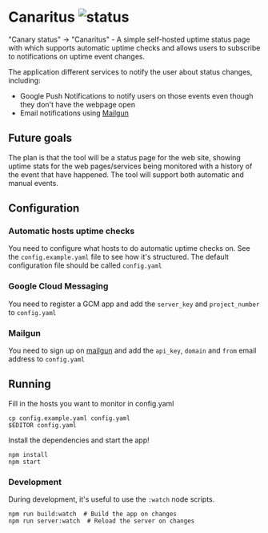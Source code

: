 # Canaritus ![status](https://codeship.com/projects/63a924d0-6961-0133-5ef7-666650db048e/status?branch=master)

"Canary status" -> "Canaritus" - A simple self-hosted uptime status page with which supports automatic uptime checks and allows users to subscribe to notifications on uptime event changes. 

The application different services to notify the user about status changes, including: 
- Google Push Notifications to notify users on those events even though they don't have the webpage open
- Email notifications using [Mailgun](https://www.mailgun.com)

## Future goals

The plan is that the tool will be a status page for the web site, showing uptime stats for the web pages/services being monitored with a history of the event that have happened. The tool will support both automatic and manual events.

## Configuration

### Automatic hosts uptime checks
You need to configure what hosts to do automatic uptime checks on. See the `config.example.yaml` file to see how it's structured. The default configuration file should be called `config.yaml`

### Google Cloud Messaging
You need to register a GCM app and add the `server_key` and `project_number` to `config.yaml`

### Mailgun
You need to sign up on [mailgun](https://www.mailgun.com) and add the `api_key`, `domain` and `from` email address to `config.yaml`

## Running

Fill in the hosts you want to monitor in config.yaml

```
cp config.example.yaml config.yaml
$EDITOR config.yaml
```

Install the dependencies and start the app!

```
npm install
npm start
```

### Development
During development, it's useful to use the `:watch` node scripts. 

```
npm run build:watch  # Build the app on changes
npm run server:watch  # Reload the server on changes
```
